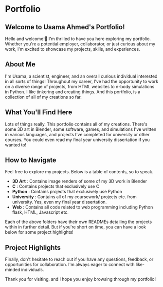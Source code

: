 # Portfolio

## Welcome to Usama Ahmed's Portfolio!
Hello and welcome!👋 I'm thrilled to have you here exploring my portfolio. Whether you're a potential employer, collaborator, or just curious about my work, I'm excited to showcase my projects, skills, and experiences.

## About Me
I'm Usama, a scientist, engineer, and an overall curious individual interested in all sorts of things! Throughout my career, I've had the opportunity to work on a diverse range of projects, from HTML websites to n-body simulations in Python. I like tinkering and creating things. And this portfolio, is a collection of all of my creations so far.

## What You'll Find Here
Lots of things really. This portfolio contains all of my creations. There's some 3D art in Blender, some software, games, and simulations I've written in various languages, and projects I've completed for university or other courses. You could even read my final year university dissertation if you wanted to!

## How to Navigate
Feel free to explore my projects. Below is a table of contents, so to speak.

- **3D Art** : Contains image renders of some of my 3D work in Blender
- **C** : Contains projects that exclusively use C
- **Python** : Contains projects that exclusively use Python
- **University** : Contains all of my coursework/ projects etc. from university. Yes, even my final year dissertation.
- **Web** : Contains all code related to web programming including Python flask, HTML, Javascript etc.

Each of the above folders have their own READMEs detailing the projects within in further detail. But if you're short on time, you can have a look below for some project highlights!

## Project Highlights

Finally, don't hesitate to reach out if you have any questions, feedback, or opportunities for collaboration. I'm always eager to connect with like-minded individuals.

Thank you for visiting, and I hope you enjoy browsing through my portfolio!
